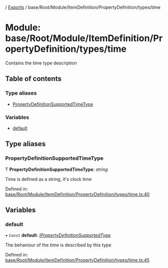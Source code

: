 [](../README.md) / [Exports](../modules.md) / base/Root/Module/ItemDefinition/PropertyDefinition/types/time

# Module: base/Root/Module/ItemDefinition/PropertyDefinition/types/time

Contains the time type description

## Table of contents

### Type aliases

- [PropertyDefinitionSupportedTimeType](base_root_module_itemdefinition_propertydefinition_types_time.md#propertydefinitionsupportedtimetype)

### Variables

- [default](base_root_module_itemdefinition_propertydefinition_types_time.md#default)

## Type aliases

### PropertyDefinitionSupportedTimeType

Ƭ **PropertyDefinitionSupportedTimeType**: *string*

Time is defined as a string, it's clock time

Defined in: [base/Root/Module/ItemDefinition/PropertyDefinition/types/time.ts:40](https://github.com/onzag/itemize/blob/28218320/base/Root/Module/ItemDefinition/PropertyDefinition/types/time.ts#L40)

## Variables

### default

• `Const` **default**: [*IPropertyDefinitionSupportedType*](../interfaces/base_root_module_itemdefinition_propertydefinition_types.ipropertydefinitionsupportedtype.md)

The behaviour of the time is described by this type

Defined in: [base/Root/Module/ItemDefinition/PropertyDefinition/types/time.ts:45](https://github.com/onzag/itemize/blob/28218320/base/Root/Module/ItemDefinition/PropertyDefinition/types/time.ts#L45)
